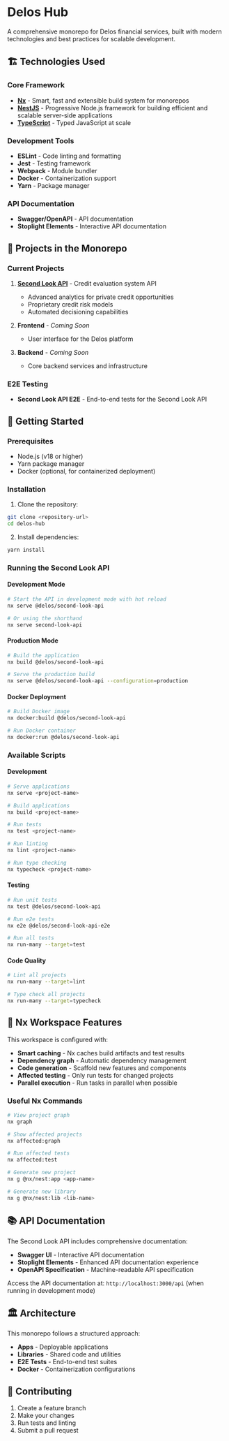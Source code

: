 # Delos Hub

A comprehensive monorepo for Delos financial services, built with modern technologies and best practices for scalable development.

## 🏗️ Technologies Used

### Core Framework
- **[Nx](https://nx.dev/)** - Smart, fast and extensible build system for monorepos
- **[NestJS](https://nestjs.com/)** - Progressive Node.js framework for building efficient and scalable server-side applications
- **[TypeScript](https://www.typescriptlang.org/)** - Typed JavaScript at scale

### Development Tools
- **ESLint** - Code linting and formatting
- **Jest** - Testing framework
- **Webpack** - Module bundler
- **Docker** - Containerization support
- **Yarn** - Package manager

### API Documentation
- **Swagger/OpenAPI** - API documentation
- **Stoplight Elements** - Interactive API documentation

## 📁 Projects in the Monorepo

### Current Projects

1. **[Second Look API](./apps/@delos/second-look-api/README.md)** - Credit evaluation system API
   - Advanced analytics for private credit opportunities
   - Proprietary credit risk models
   - Automated decisioning capabilities

2. **Frontend** - *Coming Soon*
   - User interface for the Delos platform

3. **Backend** - *Coming Soon*
   - Core backend services and infrastructure

### E2E Testing
- **Second Look API E2E** - End-to-end tests for the Second Look API

## 🚀 Getting Started

### Prerequisites
- Node.js (v18 or higher)
- Yarn package manager
- Docker (optional, for containerized deployment)

### Installation

1. Clone the repository:
```bash
git clone <repository-url>
cd delos-hub
```

2. Install dependencies:
```bash
yarn install
```

### Running the Second Look API

#### Development Mode
```bash
# Start the API in development mode with hot reload
nx serve @delos/second-look-api

# Or using the shorthand
nx serve second-look-api
```

#### Production Mode
```bash
# Build the application
nx build @delos/second-look-api

# Serve the production build
nx serve @delos/second-look-api --configuration=production
```

#### Docker Deployment
```bash
# Build Docker image
nx docker:build @delos/second-look-api

# Run Docker container
nx docker:run @delos/second-look-api
```

### Available Scripts

#### Development
```bash
# Serve applications
nx serve <project-name>

# Build applications
nx build <project-name>

# Run tests
nx test <project-name>

# Run linting
nx lint <project-name>

# Run type checking
nx typecheck <project-name>
```

#### Testing
```bash
# Run unit tests
nx test @delos/second-look-api

# Run e2e tests
nx e2e @delos/second-look-api-e2e

# Run all tests
nx run-many --target=test
```

#### Code Quality
```bash
# Lint all projects
nx run-many --target=lint

# Type check all projects
nx run-many --target=typecheck
```

## 🔧 Nx Workspace Features

This workspace is configured with:
- **Smart caching** - Nx caches build artifacts and test results
- **Dependency graph** - Automatic dependency management
- **Code generation** - Scaffold new features and components
- **Affected testing** - Only run tests for changed projects
- **Parallel execution** - Run tasks in parallel when possible

### Useful Nx Commands

```bash
# View project graph
nx graph

# Show affected projects
nx affected:graph

# Run affected tests
nx affected:test

# Generate new project
nx g @nx/nest:app <app-name>

# Generate new library
nx g @nx/nest:lib <lib-name>
```

## 📚 API Documentation

The Second Look API includes comprehensive documentation:
- **Swagger UI** - Interactive API documentation
- **Stoplight Elements** - Enhanced API documentation experience
- **OpenAPI Specification** - Machine-readable API specification

Access the API documentation at: `http://localhost:3000/api` (when running in development mode)

## 🏛️ Architecture

This monorepo follows a structured approach:
- **Apps** - Deployable applications
- **Libraries** - Shared code and utilities
- **E2E Tests** - End-to-end test suites
- **Docker** - Containerization configurations

## 🤝 Contributing

1. Create a feature branch
2. Make your changes
3. Run tests and linting
4. Submit a pull request

